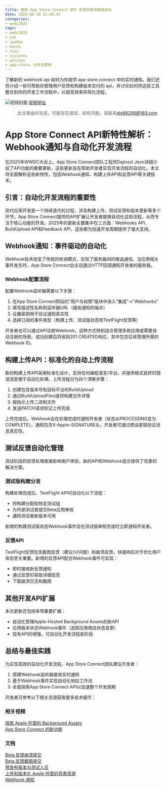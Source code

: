 ```yaml
---
title: 借助 App Store Connect API 实现开发流程自动化
date: 2025-06-10 21:46:47
categories:
- wwdc2025
tags:
- wwdc2025
- ios
- ipados
- macos
- tvos
- visionos
- watchos
- app-store、分发与营销
---
```

了解新的 webhook api 如何为你提供 app store connect 中的实时通知。我们还将介绍一些可帮助你管理用户反馈和构建版本交付的 apl，并讨论如何将这些工具整合到你的开发工作流程中，以提高效率并简化流程。
<!--more-->

![视频封面](https://devimages-cdn.apple.com/wwdc-services/images/3055294D-836B-4513-B7B0-0BC5666246B0/9859/9859_wide_250x141_2x.jpg)
[视频地址](https://developer.apple.com/cn/videos/play/wwdc2025/324/)
> 此文章由AI生成，可能存在错误，如有问题，请联系[djs66256@163.com](djs66256@163.com)

# App Store Connect API新特性解析：Webhook通知与自动化开发流程

在2025年WWDC大会上，App Store Connect团队工程师Dajinsol Jeon详细介绍了API功能的重要更新，这些更新旨在帮助开发者实现开发流程的自动化。本文将全面解析这些新特性，包括Webhook通知、构建上传API和反馈API等关键技术。

## 引言：自动化开发流程的重要性

现代应用开发是一个持续迭代的过程，涉及构建上传、测试反馈和版本更新等多个环节。App Store Connect提供的API扩展让开发者能够自动化这些流程，从而专注于核心功能的开发。2025年的更新主要集中在三方面：Webhooks API、BuildUpload API和Feedback API，这些都为加速开发周期提供了强大支持。

## Webhook通知：事件驱动的自动化

Webhook技术改变了传统的轮询模式，实现了服务器间的推送通信。当应用相关事件发生时，App Store Connect会主动通过HTTP回调通知开发者的服务器。

### Webhook配置流程

配置Webhook监听器需要以下步骤：
1. 在App Store Connect网站的"用户与权限"版块中进入"集成"→"Webhooks"
2. 填写描述性名称和监听器URL（接收通知的端点）
3. 设置密钥用于验证通知真实性
4. 选择订阅的事件类型（构建上传、测试版状态和TestFlight反馈等）

开发者也可以通过API注册Webhook，这种方式特别适合管理多款应用或需要自动注册的场景。成功创建后将收到201 CREATED响应，其中包含后续管理所需的Webhook ID。

## 构建上传API：标准化的自动上传流程

新的构建上传API采用标准化设计，支持任何编程语言/平台，并提供格式良好的错误消息便于自动化处理。上传流程分为四个清晰步骤：

1. 创建包含版本号和目标平台的BuildUpload
2. 通过BuildUploadFiles提供构建文件详情
3. 按指示上传二进制文件
4. 发送PATCH请求标记上传完成

上传完成后，Webhook会在处理完成时通知开发者（状态从PROCESSING变为COMPLETE）。通知包含X-Apple-SIGNATURE头，开发者可通过预设密钥验证消息真实性。

## 测试反馈自动化管理

测试阶段的反馈处理直接影响用户体验，新的API和Webhook组合提供了完善的解决方案。

### 测试版构建分发

构建处理完成后，TestFlight API可自动化以下流程：
- 将构建分配给特定测试组
- 为外部测试者提交Beta应用审核
- 通知测试者新版本可用

新增的构建测试版状态Webhook事件会在测试版审核完成时立即通知开发者。

### 反馈API

TestFlight反馈包含截图反馈（建议/UI问题）和崩溃反馈，快速响应对于优化用户体验至关重要。新增的反馈API配合Webhook事件可实现：
- 即时接收新反馈通知
- 通过反馈ID获取详细信息
- 下载崩溃日志和截图

## 其他开发API扩展

本次更新还包括多项重要扩展：
- 自动化管理Apple-Hosted Background Assets的新API
- 应用版本状态Webhook事件（追踪应用商店状态变更）
- 现有API的增强，可自动化开发流程各阶段

## 总结与最佳实践

为实现高效的自动化开发流程，App Store Connect团队建议开发者：
1. 搭建Webhook监听器接收实时通知
2. 基于Webhook事件实现自动化响应工作流
3. 全面探索App Store Connect API以加速整个开发周期

开发者可参考以下相关资源获取更多技术细节：

### 相关视频
[探索 Apple 托管的 Background Assets](https://developer.apple.com/videos/play/wwdc2025/325)  
[App Store Connect 的新功能](https://developer.apple.com/videos/play/wwdc2025/328)

### 文档
[Beta 反馈崩溃提交](https://developer.apple.com/documentation/AppStoreConnectAPI/beta-feedback-crash-submissions)  
[Beta 反馈截图提交](https://developer.apple.com/documentation/AppStoreConnectAPI/beta-feedback-screenshot-submissions)  
[预发布版本与测试人员](https://developer.apple.com/documentation/AppStoreConnectAPI/prerelease-versions-and-beta-testers)  
[上传和版本化 Apple 托管的背景资源](https://developer.apple.com/documentation/AppStoreConnectAPI/managing-apple-hosted-background-assets)  
[Webhook 通知](https://developer.apple.com/documentation/AppStoreConnectAPI/webhook-notifications)
